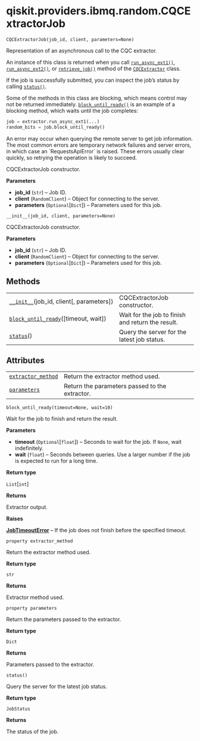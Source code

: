 <span id="qiskit-providers-ibmq-random-cqcextractorjob" />

# qiskit.providers.ibmq.random.CQCExtractorJob

<span id="undefined" />

`CQCExtractorJob(job_id, client, parameters=None)`

Representation of an asynchronous call to the CQC extractor.

An instance of this class is returned when you call [`run_async_ext1()`](qiskit.providers.ibmq.random.CQCExtractor#qiskit.providers.ibmq.random.CQCExtractor.run_async_ext1 "qiskit.providers.ibmq.random.CQCExtractor.run_async_ext1"), [`run_async_ext2()`](qiskit.providers.ibmq.random.CQCExtractor#qiskit.providers.ibmq.random.CQCExtractor.run_async_ext2 "qiskit.providers.ibmq.random.CQCExtractor.run_async_ext2"), or [`retrieve_job()`](qiskit.providers.ibmq.random.CQCExtractor#qiskit.providers.ibmq.random.CQCExtractor.retrieve_job "qiskit.providers.ibmq.random.CQCExtractor.retrieve_job") method of the [`CQCExtractor`](qiskit.providers.ibmq.random.CQCExtractor#qiskit.providers.ibmq.random.CQCExtractor "qiskit.providers.ibmq.random.CQCExtractor") class.

If the job is successfully submitted, you can inspect the job’s status by calling [`status()`](#qiskit.providers.ibmq.random.CQCExtractorJob.status "qiskit.providers.ibmq.random.CQCExtractorJob.status").

Some of the methods in this class are blocking, which means control may not be returned immediately. [`block_until_ready()`](#qiskit.providers.ibmq.random.CQCExtractorJob.block_until_ready "qiskit.providers.ibmq.random.CQCExtractorJob.block_until_ready") is an example of a blocking method, which waits until the job completes:

```python
job = extractor.run_async_ext1(...)
random_bits = job.block_until_ready()
```

<Admonition title="Note" type="note">
  An error may occur when querying the remote server to get job information. The most common errors are temporary network failures and server errors, in which case an `RequestsApiError` is raised. These errors usually clear quickly, so retrying the operation is likely to succeed.
</Admonition>

CQCExtractorJob constructor.

**Parameters**

*   **job\_id** (`str`) – Job ID.
*   **client** (`RandomClient`) – Object for connecting to the server.
*   **parameters** (`Optional`\[`Dict`]) – Parameters used for this job.

<span id="undefined" />

`__init__(job_id, client, parameters=None)`

CQCExtractorJob constructor.

**Parameters**

*   **job\_id** (`str`) – Job ID.
*   **client** (`RandomClient`) – Object for connecting to the server.
*   **parameters** (`Optional`\[`Dict`]) – Parameters used for this job.

## Methods

|                                                                                                                                                                           |                                                   |
| ------------------------------------------------------------------------------------------------------------------------------------------------------------------------- | ------------------------------------------------- |
| [`__init__`](#qiskit.providers.ibmq.random.CQCExtractorJob.__init__ "qiskit.providers.ibmq.random.CQCExtractorJob.__init__")(job\_id, client\[, parameters])              | CQCExtractorJob constructor.                      |
| [`block_until_ready`](#qiskit.providers.ibmq.random.CQCExtractorJob.block_until_ready "qiskit.providers.ibmq.random.CQCExtractorJob.block_until_ready")(\[timeout, wait]) | Wait for the job to finish and return the result. |
| [`status`](#qiskit.providers.ibmq.random.CQCExtractorJob.status "qiskit.providers.ibmq.random.CQCExtractorJob.status")()                                                  | Query the server for the latest job status.       |

## Attributes

|                                                                                                                                                      |                                                |
| ---------------------------------------------------------------------------------------------------------------------------------------------------- | ---------------------------------------------- |
| [`extractor_method`](#qiskit.providers.ibmq.random.CQCExtractorJob.extractor_method "qiskit.providers.ibmq.random.CQCExtractorJob.extractor_method") | Return the extractor method used.              |
| [`parameters`](#qiskit.providers.ibmq.random.CQCExtractorJob.parameters "qiskit.providers.ibmq.random.CQCExtractorJob.parameters")                   | Return the parameters passed to the extractor. |

<span id="undefined" />

`block_until_ready(timeout=None, wait=10)`

Wait for the job to finish and return the result.

**Parameters**

*   **timeout** (`Optional`\[`float`]) – Seconds to wait for the job. If `None`, wait indefinitely.
*   **wait** (`float`) – Seconds between queries. Use a larger number if the job is expected to run for a long time.

**Return type**

`List`\[`int`]

**Returns**

Extractor output.

**Raises**

[**JobTimeoutError**](qiskit.providers.JobTimeoutError#qiskit.providers.JobTimeoutError "qiskit.providers.JobTimeoutError") – If the job does not finish before the specified timeout.

<span id="undefined" />

`property extractor_method`

Return the extractor method used.

**Return type**

`str`

**Returns**

Extractor method used.

<span id="undefined" />

`property parameters`

Return the parameters passed to the extractor.

**Return type**

`Dict`

**Returns**

Parameters passed to the extractor.

<span id="undefined" />

`status()`

Query the server for the latest job status.

**Return type**

`JobStatus`

**Returns**

The status of the job.
